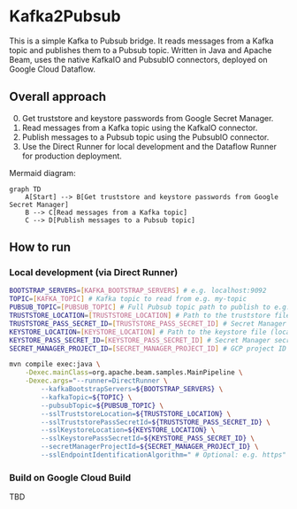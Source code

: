 # Kafka2Pubsub
This is a simple Kafka to Pubsub bridge. It reads messages from a Kafka topic and publishes them to a Pubsub topic. Written in Java and Apache Beam, uses the native KafkaIO and PubsubIO connectors, deployed on Google Cloud Dataflow.

## Overall approach
0. Get truststore and keystore passwords from Google Secret Manager.
1. Read messages from a Kafka topic using the KafkaIO connector.
2. Publish messages to a Pubsub topic using the PubsubIO connector.
3. Use the Direct Runner for local development and the Dataflow Runner for production deployment.

Mermaid diagram:
```mermaid
graph TD
    A[Start] --> B[Get truststore and keystore passwords from Google Secret Manager]
    B --> C[Read messages from a Kafka topic]
    C --> D[Publish messages to a Pubsub topic]
```

## How to run
### Local development (via Direct Runner)

```bash
BOOTSTRAP_SERVERS=[KAFKA_BOOTSTRAP_SERVERS] # e.g. localhost:9092
TOPIC=[KAFKA_TOPIC] # Kafka topic to read from e.g. my-topic
PUBSUB_TOPIC=[PUBSUB_TOPIC] # Full Pubsub topic path to publish to e.g. projects/my-project/topics/my-topic
TRUSTSTORE_LOCATION=[TRUSTSTORE_LOCATION] # Path to the truststore file (local to the machine / worker)
TRUSTSTORE_PASS_SECRET_ID=[TRUSTSTORE_PASS_SECRET_ID] # Secret Manager secret ID for the truststore password 
KEYSTORE_LOCATION=[KEYSTORE_LOCATION] # Path to the keystore file (local to the machine / worker)
KEYSTORE_PASS_SECRET_ID=[KEYSTORE_PASS_SECRET_ID] # Secret Manager secret ID for the keystore password
SECRET_MANAGER_PROJECT_ID=[SECRET_MANAGER_PROJECT_ID] # GCP project ID where the secrets are stored

mvn compile exec:java \
    -Dexec.mainClass=org.apache.beam.samples.MainPipeline \
    -Dexec.args="--runner=DirectRunner \
        --kafkaBootstrapServers=${BOOTSTRAP_SERVERS} \
        --kafkaTopic=${TOPIC} \
        --pubsubTopic=${PUBSUB_TOPIC} \
        --sslTruststoreLocation=${TRUSTSTORE_LOCATION} \
        --sslTruststorePassSecretId=${TRUSTSTORE_PASS_SECRET_ID} \
        --sslKeystoreLocation=${KEYSTORE_LOCATION} \
        --sslKeystorePassSecretId=${KEYSTORE_PASS_SECRET_ID} \
        --secretManagerProjectId=${SECRET_MANAGER_PROJECT_ID} \
        --sslEndpointIdentificationAlgorithm=" # Optional: e.g. https"
```

### Build on Google Cloud Build

TBD